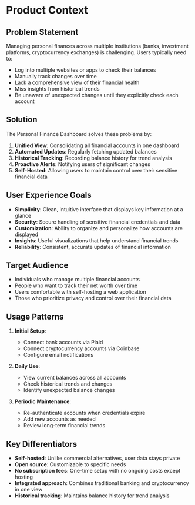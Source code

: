 # Product Context

## Problem Statement
Managing personal finances across multiple institutions (banks, investment platforms, cryptocurrency exchanges) is challenging. Users typically need to:
- Log into multiple websites or apps to check their balances
- Manually track changes over time
- Lack a comprehensive view of their financial health
- Miss insights from historical trends
- Be unaware of unexpected changes until they explicitly check each account

## Solution
The Personal Finance Dashboard solves these problems by:
1. **Unified View**: Consolidating all financial accounts in one dashboard
2. **Automated Updates**: Regularly fetching updated balances
3. **Historical Tracking**: Recording balance history for trend analysis
4. **Proactive Alerts**: Notifying users of significant changes
5. **Self-Hosted**: Allowing users to maintain control over their sensitive financial data

## User Experience Goals
- **Simplicity**: Clean, intuitive interface that displays key information at a glance
- **Security**: Secure handling of sensitive financial credentials and data
- **Customization**: Ability to organize and personalize how accounts are displayed
- **Insights**: Useful visualizations that help understand financial trends
- **Reliability**: Consistent, accurate updates of financial information

## Target Audience
- Individuals who manage multiple financial accounts
- People who want to track their net worth over time
- Users comfortable with self-hosting a web application
- Those who prioritize privacy and control over their financial data

## Usage Patterns
1. **Initial Setup**: 
   - Connect bank accounts via Plaid
   - Connect cryptocurrency accounts via Coinbase
   - Configure email notifications

2. **Daily Use**:
   - View current balances across all accounts
   - Check historical trends and changes
   - Identify unexpected balance changes

3. **Periodic Maintenance**:
   - Re-authenticate accounts when credentials expire
   - Add new accounts as needed
   - Review long-term financial trends

## Key Differentiators
- **Self-hosted**: Unlike commercial alternatives, user data stays private
- **Open source**: Customizable to specific needs
- **No subscription fees**: One-time setup with no ongoing costs except hosting
- **Integrated approach**: Combines traditional banking and cryptocurrency in one view
- **Historical tracking**: Maintains balance history for trend analysis 